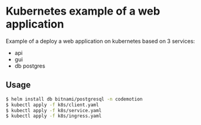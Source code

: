 # Kubernetes example of a web application

Example of a deploy a web application on kubernetes based on 3 services:

- api
- gui
- db postgres

## Usage

```bash
$ helm install db bitnami/postgresql -n codemotion
$ kubectl apply -f k8s/client.yaml
$ kubectl apply -f k8s/service.yaml
$ kubectl apply -f k8s/ingress.yaml
```

